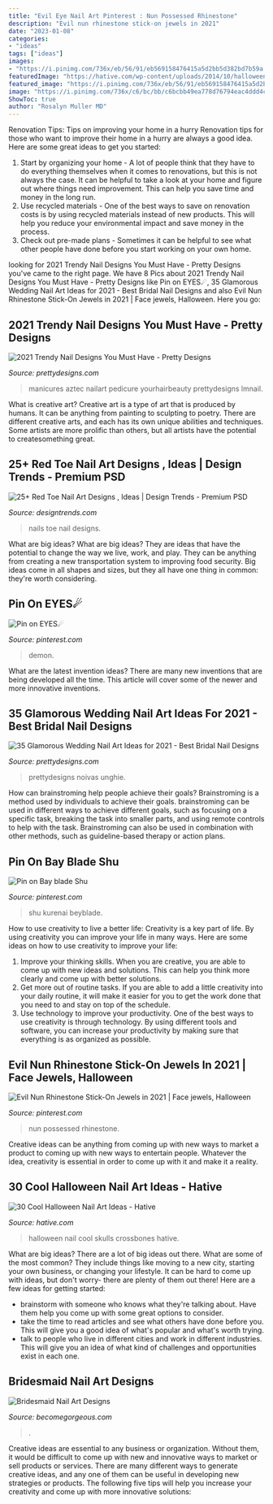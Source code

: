 ```yaml
---
title: "Evil Eye Nail Art Pinterest : Nun Possessed Rhinestone"
description: "Evil nun rhinestone stick-on jewels in 2021"
date: "2023-01-08"
categories:
- "ideas"
tags: ["ideas"]
images:
- "https://i.pinimg.com/736x/eb/56/91/eb569158476415a5d2bb5d382bd7b59a.jpg"
featuredImage: "https://hative.com/wp-content/uploads/2014/10/halloween-nail-art-ideas/17-skulls-crossbones.jpg"
featured_image: "https://i.pinimg.com/736x/eb/56/91/eb569158476415a5d2bb5d382bd7b59a.jpg"
image: "https://i.pinimg.com/736x/c6/bc/bb/c6bcbb49ea778d76794eac4ddd4c8eee.jpg"
ShowToc: true
author: "Rosalyn Muller MD"
---
```



Renovation Tips: Tips on improving your home in a hurry
Renovation tips for those who want to improve their home in a hurry are always a good idea. Here are some great ideas to get you started: 
 1. Start by organizing your home - A lot of people think that they have to do everything themselves when it comes to renovations, but this is not always the case. It can be helpful to take a look at your home and figure out where things need improvement. This can help you save time and money in the long run. 
2. Use recycled materials - One of the best ways to save on renovation costs is by using recycled materials instead of new products. This will help you reduce your environmental impact and save money in the process. 
3. Check out pre-made plans - Sometimes it can be helpful to see what other people have done before you start working on your own home.

	

		
looking for 2021 Trendy Nail Designs You Must Have - Pretty Designs you've came to the right page. We have 8 Pics about 2021 Trendy Nail Designs You Must Have - Pretty Designs like Pin on EYES☄, 35 Glamorous Wedding Nail Art Ideas for 2021 - Best Bridal Nail Designs and also Evil Nun Rhinestone Stick-On Jewels in 2021 | Face jewels, Halloween. Here you go:
		
    
## 2021 Trendy Nail Designs You Must Have - Pretty Designs

<img loading=lazy src="https://www.prettydesigns.com/wp-content/uploads/2014/03/Funny-Nails2.jpg" onerror="this.onerror=null;this.src='https://tse2.mm.bing.net/th?id=OIP.0RW5B4afQ37IN99vDPLnDAHaKX&amp;pid=15.1';" alt="2021 Trendy Nail Designs You Must Have - Pretty Designs">

_Source: prettydesigns.com_

>manicures aztec nailart pedicure yourhairbeauty prettydesigns lmnail. 

	

What is creative art?
Creative art is a type of art that is produced by humans. It can be anything from painting to sculpting to poetry. There are different creative arts, and each has its own unique abilities and techniques. Some artists are more prolific than others, but all artists have the potential to createsomething great.

    
## 25+ Red Toe Nail Art Designs , Ideas | Design Trends - Premium PSD

<img loading=lazy src="https://images.designtrends.com/wp-content/uploads/2016/04/05065935/Red-Toe-Nails-For-Wedding.jpg" onerror="this.onerror=null;this.src='https://tse2.mm.bing.net/th?id=OIP.JCV3UL4gsmSKFf2vqnskewHaHa&amp;pid=15.1';" alt="25+ Red Toe Nail Art Designs , Ideas | Design Trends - Premium PSD">

_Source: designtrends.com_

>nails toe nail designs. 

	

What are big ideas?
What are big ideas? They are ideas that have the potential to change the way we live, work, and play. They can be anything from creating a new transportation system to improving food security. Big ideas come in all shapes and sizes, but they all have one thing in common: they're worth considering.

    
## Pin On EYES☄

<img loading=lazy src="https://i.pinimg.com/736x/eb/56/91/eb569158476415a5d2bb5d382bd7b59a.jpg" onerror="this.onerror=null;this.src='https://tse1.mm.bing.net/th?id=OIP.BSD8QuGhLwkxPPylzUQtogHaM5&amp;pid=15.1';" alt="Pin on EYES☄">

_Source: pinterest.com_

>demon. 

	

What are the latest invention ideas?
There are many new inventions that are being developed all the time. This article will cover some of the newer and more innovative inventions.

    
## 35 Glamorous Wedding Nail Art Ideas For 2021 - Best Bridal Nail Designs

<img loading=lazy src="http://www.prettydesigns.com/wp-content/uploads/2017/12/35-glamorous-wedding-nail-art-ideas-for-2018-best-bridal-nail-designs-3.jpg" onerror="this.onerror=null;this.src='https://tse4.mm.bing.net/th?id=OIP.gGNj3cWlutG_iT64lG4qCQHaJ4&amp;pid=15.1';" alt="35 Glamorous Wedding Nail Art Ideas for 2021 - Best Bridal Nail Designs">

_Source: prettydesigns.com_

>prettydesigns noivas unghie. 

	

How can brainstroming help people achieve their goals?
Brainstroming is a method used by individuals to achieve their goals. brainstroming can be used in different ways to achieve different goals, such as focusing on a specific task, breaking the task into smaller parts, and using remote controls to help with the task. Brainstroming can also be used in combination with other methods, such as guideline-based therapy or action plans.

    
## Pin On Bay Blade Shu

<img loading=lazy src="https://i.pinimg.com/736x/c6/bc/bb/c6bcbb49ea778d76794eac4ddd4c8eee.jpg" onerror="this.onerror=null;this.src='https://tse1.mm.bing.net/th?id=OIP.AWoimajYyc4SLEJU8WNvjwHaGG&amp;pid=15.1';" alt="Pin on Bay blade Shu">

_Source: pinterest.com_

>shu kurenai beyblade. 

	

How to use creativity to live a better life:
Creativity is a key part of life. By using creativity you can improve your life in many ways. Here are some ideas on how to use creativity to improve your life: 
1. Improve your thinking skills. When you are creative, you are able to come up with new ideas and solutions. This can help you think more clearly and come up with better solutions. 
2. Get more out of routine tasks. If you are able to add a little creativity into your daily routine, it will make it easier for you to get the work done that you need to and stay on top of the schedule. 
3. Use technology to improve your productivity. One of the best ways to use creativity is through technology. By using different tools and software, you can increase your productivity by making sure that everything is as organized as possible. 

    
## Evil Nun Rhinestone Stick-On Jewels In 2021 | Face Jewels, Halloween

<img loading=lazy src="https://i.pinimg.com/736x/dd/2d/89/dd2d89641b058ed1457d49063e1f1e25.jpg" onerror="this.onerror=null;this.src='https://tse2.mm.bing.net/th?id=OIP.8P821uL-Zbbx5oss6ETybQHaKf&amp;pid=15.1';" alt="Evil Nun Rhinestone Stick-On Jewels in 2021 | Face jewels, Halloween">

_Source: pinterest.com_

>nun possessed rhinestone. 

	

Creative ideas can be anything from coming up with new ways to market a product to coming up with new ways to entertain people. Whatever the idea, creativity is essential in order to come up with it and make it a reality.

    
## 30 Cool Halloween Nail Art Ideas - Hative

<img loading=lazy src="https://hative.com/wp-content/uploads/2014/10/halloween-nail-art-ideas/17-skulls-crossbones.jpg" onerror="this.onerror=null;this.src='https://tse1.mm.bing.net/th?id=OIP.LlF5UveEHhWXtweOhUSu5gHaKZ&amp;pid=15.1';" alt="30 Cool Halloween Nail Art Ideas - Hative">

_Source: hative.com_

>halloween nail cool skulls crossbones hative. 

	

What are big ideas?
There are a lot of big ideas out there. What are some of the most common? They include things like moving to a new city, starting your own business, or changing your lifestyle. It can be hard to come up with ideas, but don't worry- there are plenty of them out there! Here are a few ideas for getting started: 
- brainstorm with someone who knows what they're talking about. Have them help you come up with some great options to consider. 
- take the time to read articles and see what others have done before you. This will give you a good idea of what's popular and what's worth trying. 
- talk to people who live in different cities and work in different industries. This will give you an idea of what kind of challenges and opportunities exist in each one.

    
## Bridesmaid Nail Art Designs

<img loading=lazy src="https://static.becomegorgeous.com/img/arts/2010/Sep/23/2796/bridamaid_nail.jpg" onerror="this.onerror=null;this.src='https://tse4.mm.bing.net/th?id=OIP.auR4iu_AlUCtMYwUm4E2dQHaFj&amp;pid=15.1';" alt="Bridesmaid Nail Art Designs">

_Source: becomegorgeous.com_

>. 

	

Creative ideas are essential to any business or organization. Without them, it would be difficult to come up with new and innovative ways to market or sell products or services. There are many different ways to generate creative ideas, and any one of them can be useful in developing new strategies or products. The following five tips will help you increase your creativity and come up with more innovative solutions: 

